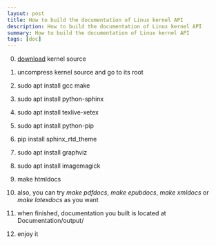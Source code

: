 ```yaml
---
layout: post
title: How to build the documentation of Linux kernel API
description: How to build the documentation of Linux kernel API
summary: How to build the documentation of Linux kernel API
tags: [doc]
---
```



0. [download](https://www.kernel.org/) kernel source

1. uncompress kernel source and go to its root

2. sudo apt install gcc make

3. sudo apt install python-sphinx

4. sudo apt install texlive-xetex

5. sudo apt install python-pip

6. pip install sphinx_rtd_theme

7. sudo apt install graphviz

8. sudo apt install imagemagick

9. make htmldocs

10. also, you can try *make pdfdocs*, *make epubdocs*, *make xmldocs* or *make latexdocs* as you want

11. when finished, documentation you built is located at Documentation/output/

12. enjoy it

